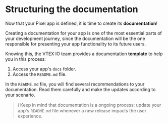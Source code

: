 # Structuring the documentation

Now that your Pixel app is defined, it is time to create its **documentation**! 

Creating a documentation for your app is one of the most essential parts of your development journey, since the documentation will be the one responsible for presenting your app functionality to its future users.

Knowing this, the VTEX IO team provides a documentation **template** to help you in this process:

1. Access your app's `docs` folder.
2. Access the `README.md` file.

In the `README.md` file, you will find several recommendations to your documentation. Read them carefully and make the updates according to your scenario.  

>ℹ️ Keep in mind that documentation is a ongoing process: update your app's `README.md` file whenever a new release impacts the user experience. 

